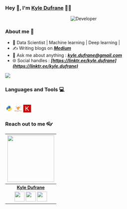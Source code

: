 ### Hey 👋, I'm [Kyle Dufrane](https://linktr.ee/kyle.dufrane) 👨‍💻

<p align="center"><img src="https://static.wixstatic.com/media/b44604_ab93759af2504ae99f450fd63a4b562d~mv2.gif" alt="Developer" border="0"></p>

<!-- :smiley: Recent graduate from Flatiron Data Science Bootcamp (August 2021) **[Team KJSCE Robocon](https://kjscerobocon.tech/)**
-->

### About me :eyes:

- :dart: Data Scientist | Machine learning | Deep learning |
- :writing_hand: Writing blogs on **_[Medium](https://medium.com/@kyle-dufrane)_**
- :e-mail: Ask me about anything : **_[kyle.dufrane@gmail.com](kyle.dufrane@gmail.com)_**
- 🌐 Social handles : **_[https://linktr.ee/kyle.dufrane](https://linktr.ee/kyle.dufrane)_**

<img width="60%" src="https://github-readme-stats.vercel.app/api?username=kyledufrane&show_icons=true&theme=tokyonight" />

### Languages and Tools :computer:

<br/>
<code><img height="25" src="https://raw.githubusercontent.com/github/explore/80688e429a7d4ef2fca1e82350fe8e3517d3494d/topics/python/python.png"></code>
<code><img height="25" src="https://raw.githubusercontent.com/github/explore/80688e429a7d4ef2fca1e82350fe8e3517d3494d/topics/tensorflow/tensorflow.png"></code>
<code><img height="25" src="https://raw.githubusercontent.com/github/explore/80688e429a7d4ef2fca1e82350fe8e3517d3494d/topics/keras/keras.png"></code>

<br/>

### Reach out to me 👓

|                                                                                                                                                                                                        <a href="https://kyledufrane.github.io/"><img src="https://i.ibb.co/d2x8jD3/icon-programmer-14.png" width="150px" height="150px" /></a>                                                                                                                                                                                                        |
| :--------------------------------------------------------------------------------------------------------------------------------------------------------------------------------------------------------------------------------------------------------------------------------------------------------------------------------------------------------------------------------------------------------------------------------------------------------------------------------------------------------------------------------------------------------------------------: |
|                                                                                                                                                                                                                                                             **[Kyle Dufrane](https://linktr.ee/kyle.dufrane)**                                                                                                                                                                                                                                                              |
| <a href="https://github.com/kyledufrane"><img src="https://cdn.iconscout.com/icon/free/png-256/github-108-438008.png" width="32px" height="32px"></a> <a href="https://www.facebook.com/kyle.duf"><img src="https://i.ibb.co/zmYNW4p/facebook.png" width="32px" height="32px"></a> <a href="https://www.linkedin.com/in/kyle-dufrane-8131086b/"><img src="https://i.ibb.co/Kx2GSrT/linkedin.png" width="32px" height="32px"></a> |

<!--
**hritik5102/hritik5102** is a ✨ _special_ ✨ repository because its `README.md` (this file) appears on your GitHub profile.

Here are some ideas to get you started:

- 🔭 I’m currently working on ...
- 🌱 I’m currently learning ...
- 👯 I’m looking to collaborate on ...
- 🤔 I’m looking for help with ...
- 💬 Ask me about ...
- 📫 How to reach me: ...
- 😄 Pronouns: ...
- ⚡ Fun fact: ...
-->
